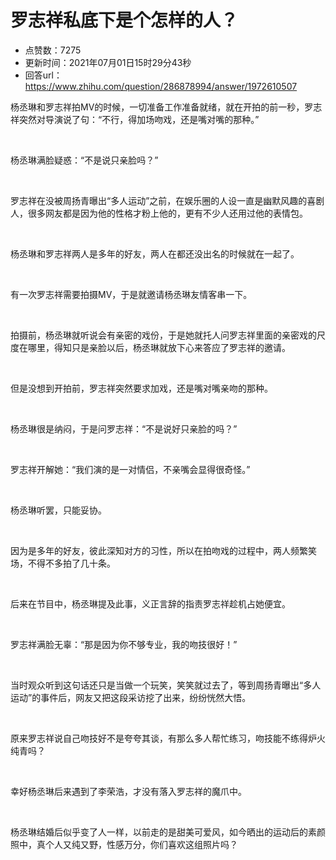 # 罗志祥私底下是个怎样的人？
- 点赞数：7275
- 更新时间：2021年07月01日15时29分43秒
- 回答url：https://www.zhihu.com/question/286878994/answer/1972610507
<body>
 <p data-pid="DRNocCVe">杨丞琳和罗志祥拍MV的时候，一切准备工作准备就绪，就在开拍的前一秒，罗志祥突然对导演说了句：“不行，得加场吻戏，还是嘴对嘴的那种。”</p>
 <p class="ztext-empty-paragraph"><br></p>
 <p data-pid="ZVFunOwz">杨丞琳满脸疑惑：“不是说只亲脸吗？”</p>
 <p class="ztext-empty-paragraph"><br></p>
 <p data-pid="fyGL2FMi">罗志祥在没被周扬青曝出“多人运动”之前，在娱乐圈的人设一直是幽默风趣的喜剧人，很多网友都是因为他的性格才粉上他的，更有不少人还用过他的表情包。</p>
 <p class="ztext-empty-paragraph"><br></p>
 <p data-pid="BsejYDTm">杨丞琳和罗志祥两人是多年的好友，两人在都还没出名的时候就在一起了。</p>
 <p class="ztext-empty-paragraph"><br></p>
 <p data-pid="feb6_Os6">有一次罗志祥需要拍摄MV，于是就邀请杨丞琳友情客串一下。</p>
 <p class="ztext-empty-paragraph"><br></p>
 <p data-pid="WKNWXE08">拍摄前，杨丞琳就听说会有亲密的戏份，于是她就托人问罗志祥里面的亲密戏的尺度在哪里，得知只是亲脸以后，杨丞琳就放下心来答应了罗志祥的邀请。</p>
 <p class="ztext-empty-paragraph"><br></p>
 <p data-pid="OGu3aXb2">但是没想到开拍前，罗志祥突然要求加戏，还是嘴对嘴亲吻的那种。</p>
 <p class="ztext-empty-paragraph"><br></p>
 <p data-pid="KcISTo_J">杨丞琳很是纳闷，于是问罗志祥：“不是说好只亲脸的吗？”</p>
 <p class="ztext-empty-paragraph"><br></p>
 <p data-pid="pqg0lJyu">罗志祥开解她：“我们演的是一对情侣，不亲嘴会显得很奇怪。”</p>
 <p class="ztext-empty-paragraph"><br></p>
 <p data-pid="XagBCruO">杨丞琳听罢，只能妥协。</p>
 <p class="ztext-empty-paragraph"><br></p>
 <p data-pid="C4ih-IiF">因为是多年的好友，彼此深知对方的习性，所以在拍吻戏的过程中，两人频繁笑场，不得不多拍了几十条。</p>
 <p class="ztext-empty-paragraph"><br></p>
 <p data-pid="HfjUuU3Y">后来在节目中，杨丞琳提及此事，义正言辞的指责罗志祥趁机占她便宜。</p>
 <p class="ztext-empty-paragraph"><br></p>
 <p data-pid="JDzUK2V8">罗志祥满脸无辜：“那是因为你不够专业，我的吻技很好！”</p>
 <p class="ztext-empty-paragraph"><br></p>
 <p data-pid="pmpeAatt">当时观众听到这句话还只是当做一个玩笑，笑笑就过去了，等到周扬青曝出“多人运动”的事件后，网友又把这段采访挖了出来，纷纷恍然大悟。</p>
 <p class="ztext-empty-paragraph"><br></p>
 <p data-pid="65j2gECT">原来罗志祥说自己吻技好不是夸夸其谈，有那么多人帮忙练习，吻技能不练得炉火纯青吗？</p>
 <p class="ztext-empty-paragraph"><br></p>
 <p data-pid="tGReiuej">幸好杨丞琳后来遇到了李荣浩，才没有落入罗志祥的魔爪中。</p>
 <p class="ztext-empty-paragraph"><br></p>
 <p data-pid="mf3bmp2L">杨丞琳结婚后似乎变了人一样，以前走的是甜美可爱风，如今晒出的运动后的素颜照中，真个人又纯又野，性感万分，你们喜欢这组照片吗？</p>
 <p></p>
</body>